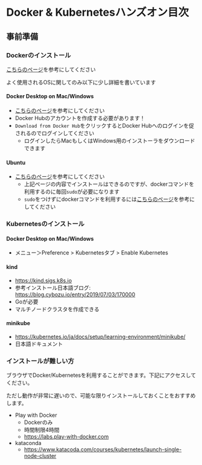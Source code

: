 # Docker & Kubernetesハンズオン目次

## 事前準備

### Dockerのインストール

[こちらのページ](https://docs.docker.com/install/)を参考にしてください

よく使用されるOSに関してのみ以下に少し詳細を書いています

#### Docker Desktop on Mac/Windows

- [こちらのページ](https://docs.docker.com/docker-for-mac/install/)を参考にしてください
- Docker Hubのアカウントを作成する必要があります！
- `Download from Docker Hub`をクリックするとDocker Hubへのログインを促されるのでログインしてください
  - ログインしたらMacもしくはWindows用のインストーラをダウンロードできます

#### Ubuntu

- [こちらのページ](https://docs.docker.com/install/linux/docker-ce/ubuntu/)を参考にしてください
  - 上記ページの内容でインストールはできるのですが、dockerコマンドを利用するのに毎回`sudo`が必要になります
  - `sudo`をつけずにdockerコマンドを利用するには[こちらのページ](https://docs.docker.com/install/linux/linux-postinstall/)を参考にしてください

### Kubernetesのインストール

#### Docker Desktop on Mac/Windows

- メニュー＞Preference > Kubernetesタブ > Enable Kubernetes

#### kind

- https://kind.sigs.k8s.io
- 参考インストール日本語ブログ: https://blog.cybozu.io/entry/2019/07/03/170000
- Goが必要
- マルチノードクラスタを作成できる

#### minikube

- https://kubernetes.io/ja/docs/setup/learning-environment/minikube/
- 日本語ドキュメント

### インストールが難しい方

ブラウザでDocker/Kubernetesを利用することができます。下記にアクセスしてください。

ただし動作が非常に遅いので、可能な限りインストールしておくことをおすすめします。

- Play with Docker
  - Dockerのみ
  - 時間制限4時間
  - https://labs.play-with-docker.com
- kataconda
  - https://www.katacoda.com/courses/kubernetes/launch-single-node-cluster

